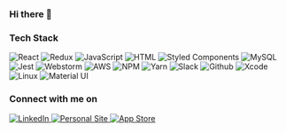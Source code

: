 ### Hi there 👋

<h3>Tech Stack</h3>
<p>
  <img alt="React" src="https://img.shields.io/badge/-React-61DAFB?style=flat&logo=react&logoColor=white&color=61DAFB" />
  <img alt="Redux" src="https://img.shields.io/badge/-Redux-61DAFB?style=flat&logo=redux&logoColor=white&color=764ABC" />
  <img alt="JavaScript" src="https://img.shields.io/badge/-JavaScript-61DAFB?style=flat&logo=javascript&logoColor=white&color=yellow" />
  <img alt="HTML" src="https://img.shields.io/badge/-HTML-61DAFB?style=flat&logo=html5&logoColor=white&color=E34F26" />
  <img alt="Styled Components" src="https://img.shields.io/badge/-Style_Components-61DAFB?style=flat&logo=styled-components&logoColor=white&color=DB7093" />
  <img alt="MySQL" src="https://img.shields.io/badge/-MySQL-61DAFB?style=flat&logo=mysql&logoColor=white&color=4479A1"/>
  <img alt="Jest" src="https://img.shields.io/badge/-Jest-61DAFB?style=flat&logo=jest&logoColor=white&color=C21325"/>
  <img alt="Webstorm" src="https://img.shields.io/badge/-Webstorm-61DAFB?style=flat&logo=webstorm&logoColor=white&color=000000"/>
  <img alt="AWS" src="https://img.shields.io/badge/-AWS-61DAFB?style=flat&logo=aws&logoColor=white&color=232F3E"/>
  <img alt="NPM" src="https://img.shields.io/badge/-NPM-61DAFB?style=flat&logo=npm&logoColor=white&color=CB3837"/>
  <img alt="Yarn" src="https://img.shields.io/badge/-Yarn-61DAFB?style=flat&logo=yarn&logoColor=white&color=2C8EBB"/>
  <img alt="Slack" src="https://img.shields.io/badge/-Slack-61DAFB?style=flat&logo=slack&logoColor=white&color=4A154B"/>
  <img alt="Github" src="https://img.shields.io/badge/-Github-61DAFB?style=flat&logo=github&logoColor=white&color=181717"/>
  <img alt="Xcode" src="https://img.shields.io/badge/-Xcode-61DAFB?style=flat&logo=Xcode&logoColor=white&color=1575F9"/>
  <img alt="Linux" src="https://img.shields.io/badge/-Linux-61DAFB?style=flat&logo=Linux&logoColor=white&color=FCC624"/>
  <img alt="Material UI" src="https://img.shields.io/badge/-Material_UI-61DAFB?style=flat&logo=material-ui&logoColor=white&color=0081CB"/>
</p>

<h3>Connect with me on</h3>
<p>
  <a href="https://www.linkedin.com/in/brian-phair/"/>
    <img alt="LinkedIn" src="https://img.shields.io/badge/-LinkedIn-61DAFB?style=flat&logo=LinkedIn&logoColor=white&color=0077B5"/>
  <a>
  <a href="https://www.brianphair.com/"/>
    <img alt="Personal Site" src="https://img.shields.io/badge/-Personal%20Site-important" />
  <a>
  <a href="https://apps.apple.com/us/developer/brian-phair/id1448661584"/>
  <img alt="App Store" src="https://img.shields.io/badge/-App_Store-61DAFB?style=flat&logo=app-store&logoColor=white&color=0D96F6"/>
  <a>
</p>
<!--
**bsphair/bsphair** is a ✨ _special_ ✨ repository because its `README.md` (this file) appears on your GitHub profile.

Here are some ideas to get you started:

- 🔭 I’m currently working on ...
- 🌱 I’m currently learning ...
- 👯 I’m looking to collaborate on ...
- 🤔 I’m looking for help with ...
- 💬 Ask me about ...
- 📫 How to reach me: ...
- 😄 Pronouns: ...
- ⚡ Fun fact: ...
-->

